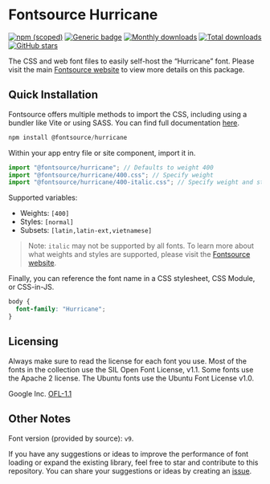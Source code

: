# Fontsource Hurricane

[![npm (scoped)](https://img.shields.io/npm/v/@fontsource/hurricane?color=brightgreen)](https://www.npmjs.com/package/@fontsource/hurricane) [![Generic badge](https://img.shields.io/badge/fontsource-passing-brightgreen)](https://github.com/fontsource/fontsource) [![Monthly downloads](https://badgen.net/npm/dm/@fontsource/hurricane)](https://github.com/fontsource/fontsource) [![Total downloads](https://badgen.net/npm/dt/@fontsource/hurricane)](https://github.com/fontsource/fontsource) [![GitHub stars](https://img.shields.io/github/stars/fontsource/fontsource.svg?style=social&label=Star)](https://github.com/fontsource/fontsource/stargazers)

The CSS and web font files to easily self-host the “Hurricane” font. Please visit the main [Fontsource website](https://fontsource.org/fonts/hurricane) to view more details on this package.

## Quick Installation

Fontsource offers multiple methods to import the CSS, including using a bundler like Vite or using SASS. You can find full documentation [here](https://fontsource.org/docs/getting-started/introduction).

```javascript
npm install @fontsource/hurricane
```

Within your app entry file or site component, import it in.

```javascript
import "@fontsource/hurricane"; // Defaults to weight 400
import "@fontsource/hurricane/400.css"; // Specify weight
import "@fontsource/hurricane/400-italic.css"; // Specify weight and style
```

Supported variables:
- Weights: `[400]`
- Styles: `[normal]`
- Subsets: `[latin,latin-ext,vietnamese]`

> Note: `italic` may not be supported by all fonts. To learn more about what weights and styles are supported, please visit the [Fontsource website](https://fontsource.org/fonts/hurricane).

Finally, you can reference the font name in a CSS stylesheet, CSS Module, or CSS-in-JS.

```css
body {
  font-family: "Hurricane";
}
```

## Licensing
Always make sure to read the license for each font you use. Most of the fonts in the collection use the SIL Open Font License, v1.1. Some fonts use the Apache 2 license. The Ubuntu fonts use the Ubuntu Font License v1.0.

Google Inc.
[OFL-1.1](http://scripts.sil.org/OFL)

## Other Notes
Font version (provided by source): `v9`.

If you have any suggestions or ideas to improve the performance of font loading or expand the existing library, feel free to star and contribute to this repository. You can share your suggestions or ideas by creating an [issue](https://github.com/fontsource/fontsource/issues).